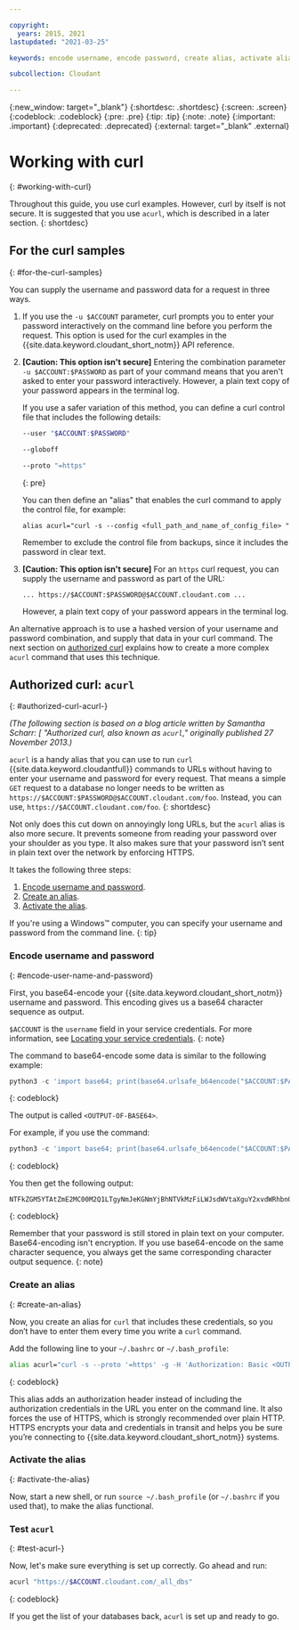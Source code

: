 ```yaml
---

copyright:
  years: 2015, 2021
lastupdated: "2021-03-25"

keywords: encode username, encode password, create alias, activate alias, test acurl

subcollection: Cloudant

---
```


{:new_window: target="_blank"}
{:shortdesc: .shortdesc}
{:screen: .screen}
{:codeblock: .codeblock}
{:pre: .pre}
{:tip: .tip}
{:note: .note}
{:important: .important}
{:deprecated: .deprecated}
{:external: target="_blank" .external}

<!-- Acrolinx: 2020-03-17 -->

# Working with curl
{: #working-with-curl}

Throughout this guide, you use curl examples. However, curl by itself is not secure. It is suggested that you use `acurl`, which is described in a later section. 
{: shortdesc}

## For the curl samples
{: #for-the-curl-samples}

You can supply the username and password data for a request in three ways.

1.	If you use the `-u $ACCOUNT` parameter, curl prompts
	you to enter your password interactively on the command line before you perform the request.
	This option is used for the curl examples in the {{site.data.keyword.cloudant_short_notm}} API reference.

2.	**[Caution: This option isn't secure]** Entering the combination parameter `-u $ACCOUNT:$PASSWORD`
	as part of your command means that you aren't asked to enter your password interactively.
	However,
	a plain text copy of your password appears in the terminal log.

	If you use a safer variation of this method, you can define a curl control file
	that includes the following details:

	```sh
	--user "$ACCOUNT:$PASSWORD"

	--globoff

	--proto "=https"
	```
	{: pre}

	You can then define an "alias" that enables the curl command to apply the control file,
	for example:

	`alias acurl="curl -s --config <full_path_and_name_of_config_file> "`

	Remember to exclude the control file from backups,
	since it includes the password in clear text.

3.	**[Caution: This option isn't secure]** For an `https` curl request,
	you can supply the username and password as part of the URL:

	`... https://$ACCOUNT:$PASSWORD@$ACCOUNT.cloudant.com ...`

	However, a plain text copy of your password appears in the terminal log.

An alternative approach is to use a hashed version of your username and password combination,
and supply that data in your curl command.
The next section on [authorized curl](#authorized-curl-acurl-)
explains how to create a more complex `acurl` command that uses this technique.

## Authorized curl: `acurl`
{: #authorized-curl-acurl-}

*(The following section is based on a blog article written by Samantha Scharr: [
"Authorized curl, also known as `acurl`," originally published 27 November 2013.)*

`acurl` is a handy alias that you can use to run `curl` {{site.data.keyword.cloudantfull}} commands to URLs
without having to enter your username and password for every request.
That means a simple `GET` request to a database no longer needs to be written as
`https://$ACCOUNT:$PASSWORD@$ACCOUNT.cloudant.com/foo`. Instead, you can use, `https://$ACCOUNT.cloudant.com/foo`.
{: shortdesc}

Not only does this cut down on annoyingly long URLs,
but the `acurl` alias is also more secure.
It prevents someone from reading your password over your shoulder as you type.
It also makes sure that your password isn’t sent in plain text over the network by enforcing HTTPS.

It takes the following three steps:

1.	[Encode username and password](#encode-user-name-and-password).
2.	[Create an alias](#create-an-alias).
3.	[Activate the alias](#activate-the-alias).

If you're using a Windows&trade; computer, you can specify your username and password from the command line.
{: tip}

### Encode username and password
{: #encode-user-name-and-password}

First, you base64-encode your {{site.data.keyword.cloudant_short_notm}} username and password.
This encoding gives us a base64 character sequence as output.

`$ACCOUNT` is the `username` field in your service credentials. For more information, see [Locating your service credentials](/docs/Cloudant?topic=Cloudant-locating-your-service-credentials).
{: note}

The command to base64-encode some data is similar to the following example:

```python
python3 -c 'import base64; print(base64.urlsafe_b64encode("$ACCOUNT:$PASSWORD".encode("utf-8")).decode("utf-8"))'
```
{: codeblock}

The output is called `<OUTPUT-OF-BASE64>`.

For example,
if you use the command:

```python
python3 -c 'import base64; print(base64.urlsafe_b64encode("$ACCOUNT:$PASSWORD".encode("utf-8")).decode("utf-8"))'
```
{: codeblock}

You then get the following output:

```
NTFkZGM5YTAtZmE2MC00M2Q1LTgyNmJeKGNmYjBhNTVkMzFiLWJsdWVtaXguY2xvdWRhbnQuY29tOjY4ODIyZGQ5YTU5YzNhZjA1NDY5YzRhMGRjODUzZjVhYjQzMmQxMDI0NTFiNTQ0ZTUxZjA5MjkwODU2NDcxNWM=
```
{: codeblock}

Remember that your password is still stored in plain text on your computer. Base64-encoding isn't encryption. If you use base64-encode on the same character sequence, you always get the same corresponding character output sequence.
{: note}

### Create an alias
{: #create-an-alias}

Now, you create an alias for `curl` that includes these credentials, so you don’t have to enter them every time you write a `curl` command.

Add the following line to your `~/.bashrc` or `~/.bash_profile`:

```sh
alias acurl="curl -s --proto '=https' -g -H 'Authorization: Basic <OUTPUT-OF-BASE64>'"
```
{: codeblock}

This alias adds an authorization header instead of including the
authorization credentials in the URL you enter on the command line.
It also forces the use of HTTPS, which is strongly recommended over plain HTTP. HTTPS encrypts your data and credentials in transit and helps you be sure you’re connecting to {{site.data.keyword.cloudant_short_notm}} systems.

### Activate the alias
{: #activate-the-alias}

Now, start a new shell, or run `source ~/.bash_profile` (or `~/.bashrc` if you used that), to make the alias functional.

### Test `acurl`
{: #test-acurl-}

Now, let's make sure everything is set up correctly.
Go ahead and run:

```sh
acurl "https://$ACCOUNT.cloudant.com/_all_dbs"
```
{: codeblock}

If you get the list of your databases back, `acurl` is set up and ready to go.
